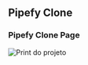 ## Pipefy Clone

### Pipefy Clone Page



![Print do projeto](https://github.com/ArildoMagno/PipefyClone/blob/master/pipefypic.jpg)
